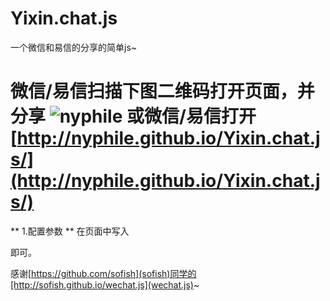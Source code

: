 # Yixin.chat.js
一个微信和易信的分享的简单js~

微信/易信扫描下图二维码打开页面，并分享
![nyphile](http://nyphile.github.io/Yixin.chat.js/images/qcode.png)
或微信/易信打开[http://nyphile.github.io/Yixin.chat.js/](http://nyphile.github.io/Yixin.chat.js/)
=============

** 1.配置参数 **
在页面中写入<script>标签，内容如下：
```js
var shareData = {
	link : 'http://jiankang.163.com/special/weixin_quiz/',
	imgUrl : 'http://img1.cache.netease.com/f2e/health/weixin_quiz/images/120x120-5star.jpg',
	imgSize : '300',
	title : '测测你的“白领症”中招指数吧！',
	desc : '我刚测完自己的”白领症“中招指数，你也来测测你的“白领症”中招指数吧！',
	appid : '',
	callback : function(){
		document.getElementsByTagName("h1")[0].innerHTML="I'm back!";
	}
};
```
其中：
link：想让看到分享的用户点击的链接，不设置即为当前页面；
imgUrl：分享块左侧的图片；
imgSize：图片的尺寸；
title：分享块的标题文字，不设置即为当前页面title；
desc：分享块的描述文字，不设置即为当前页面title(在微信下，分享到朋友圈没有描述)；
appid：app的id，可不设置；
callback：点击时触发的方法(是点击时，而非分享成功)，可留空。

** 2.页面引入 **
除了上述配置，再在配置之后引入js：
> <script src="http://nyphile.github.io/Yixin.chat.js/weiyixin.chat.js"></script>
即可。

感谢[https://github.com/sofish](sofish)同学的[http://sofish.github.io/wechat.js](wechat.js)~

